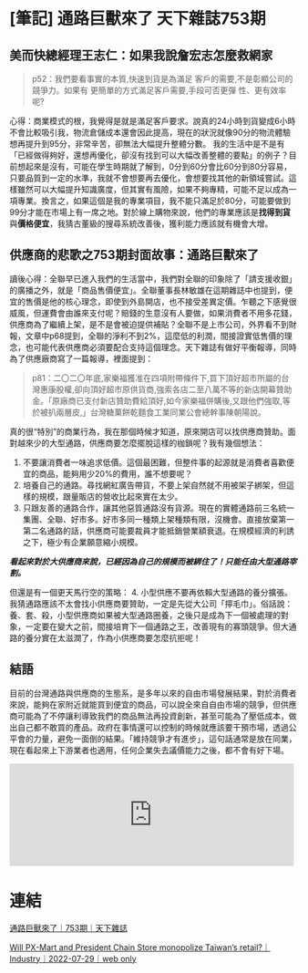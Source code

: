 # [筆記] 通路巨獸來了 天下雜誌753期



## 美而快總經理王志仁：如果我說詹宏志怎麼救網家
> p52：我們要看事實的本質,快速到貨是為滿足
客戶的需要,不是彰顯公司的競爭力。如果有
更簡單的方式滿足客戶需要,手段可否更彈
性、更有效率呢?
<!--more-->
心得：商業模式的根，我覺得是就是滿足客戶要求。說真的24小時到貨變成6小時不會比較吸引我，物流倉儲成本還會因此提高，現在的狀況就像90分的物流體驗想再提升到95分，非常辛苦，卻無法大幅提升整體分數。
我的生活中是不是有「已經做得夠好，還想再優化，卻沒有找到可以大幅改善整體的要點」的例子？目前想起來是沒有，可能在學生時期就了解到，0分到60分會比60分到80分容易，只要品質到一定的水準，我就不會想要再去優化，會想要找其他的新領域嘗試。這樣雖然可以大幅提升知識廣度，但其實有風險，如果不夠專精，可能不足以成為一項專業。換言之，如果這個是我的專業項目，我不能只滿足於80分，可能要做到99分才能在市場上有一席之地。對於線上購物來說，他們的專業應該是**找得到貨**與**價格便宜**，我猜古董級的搜尋系統改善後，獲利能力應該就有機會大增。

## 供應商的悲歌之753期封面故事：通路巨獸來了
讀後心得：全聯早已進入我們的生活當中，我們對全聯的印象除了「請支援收銀」的廣播之外，就是「商品售價便宜」。全聯董事長林敏雄在這期雜誌中也提到，便宜的售價是他的核心理念，即使到外島開店，也不接受差異定價。乍聽之下感覺很威風，但運費會由誰來支付呢？賠錢的生意沒有人要做，如果消費者不用多花錢，供應商為了繼續上架，是不是會被迫提供補貼？全聯不是上市公司，外界看不到財報，文章中p68提到，全聯的淨利不到2%，這麼低的利潤，間接證實低售價的理念，也可能代表供應商必須要配合支持這個理念。天下雜誌有做好平衡報導，同時為了供應廠商寫了一篇報導，裡面提到：
> p81：二〇二〇年底,家樂福獲准在四項附帶條件下,買下頂好超市所屬的台灣惠康股權,卻向頂好超市原供貨商,強索各店二至八萬不等的新店開幕贊助金。「原廠商已支付新店贊助費給頂好,如今家樂福併購後,又跟他們強取,等於被扒兩層皮,」台灣糖菓餅乾麵食工業同業公會總幹事陳朝陽說。

真的很“特別”的商業行為，我在那個時候才知道，原來開店可以找供應商贊助。面對越來少的大型通路，供應商要怎麼擺脫這樣的枷鎖呢？我有幾個想法：
1. 不要讓消費者一味追求低價。這個最困難，但整件事的起源就是消費者喜歡便宜的商品，能夠用少20%的費用，誰不想要呢？
2. 培養自己的通路。尋找網紅廣告帶貨，不要上架自然就不用被架子綁架，但這樣的規模，跟量販店的營收比起來實在太少。
3. 只跟友善的通路合作，讓其他惡質通路沒有貨源。現在的實體通路前三名統一集團、全聯、好市多。好市多同一種類上架種類有限，沒機會。直接放棄第一第二名通路的話，供應商可能要裁員才能抵銷營業額衰退。在規模經濟的利誘之下，極少有企業願意縮小規模。

***看起來對於大供應商來說，已經因為自己的規模而被綁住了！只能任由大型通路宰割。***

但還是有一個更天馬行空的策略：
4. 小型供應不要再依賴大型通路的養分擴張。我猜通路應該不太會找小供應商要贊助，一定是先從大公司「擰毛巾」。俗話說：養、套、殺，小型供應商如果被大型通路圈養，之後只是成為下一個被處理的對象，一定要在變大之前，間接培育下一個通路之王，改善現有的寡頭競爭。但大通路的養分實在太滋潤了，作為小供應商要怎麼抗拒呢！

## 結語
目前的台灣通路與供應商的生態系，是多年以來的自由市場發展結果，對於消費者來說，能夠在家附近就能買到便宜的商品，可以說全來自自由市場的競爭，但供應商可能為了不停讓利導致我們的商品無法再投資創新，甚至可能為了壓低成本，做出自己都不敢買的產品。政府在事情還可以控制的時候就應該要干預市場，透過公平會的力量，避免一面倒的結果。「維持競爭才有進步」，這句話通常是放在同業，現在看起來上下游業者也適用，任何企業失去議價能力之後，都不會有好下場。
<iframe src="https://open.firstory.me/embed/story/cl69iobjt00rl01w25tmrhw6l" height="180" width="99%" frameborder="0" scrolling="no"></iframe>


# 連結
[通路巨獸來了｜753期｜天下雜誌](https://www.cw.com.tw/magazine/magazine.action?id=1602)

[Will PX-Mart and President Chain Store monopolize Taiwan’s retail?｜Industry｜2022-07-29｜web only](https://english.cw.com.tw/article/article.action?id=3272)
